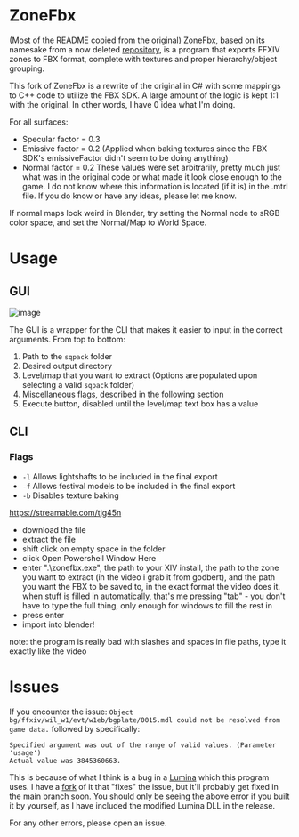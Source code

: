 # ZoneFbx
(Most of the README copied from the original)
ZoneFbx, based on its namesake from a now deleted [repository](https://github.com/lmcintyre/zonefbx),
is a program that exports FFXIV zones to FBX format, complete with textures
and proper hierarchy/object grouping.

This fork of ZoneFbx is a rewrite of the original in C# with some mappings to C++ code to utilize the FBX SDK.
A large amount of the logic is kept 1:1 with the original. In other words, I have 0 idea what I'm doing.

For all surfaces:
- Specular factor = 0.3
- Emissive factor = 0.2 (Applied when baking textures since the FBX SDK's emissiveFactor didn't seem to be doing anything)
- Normal factor = 0.2
These values were set arbitrarily, pretty much just what was in the
original code or what made it look close enough to the game. I
do not know where this information is located (if it is) in the .mtrl
file. If you do know or have any ideas, please let me know.

If normal maps look weird in Blender, try setting the Normal node
to sRGB color space, and set the Normal/Map to World Space.

# Usage
## GUI
![image](https://github.com/user-attachments/assets/8c20a2e2-1b1f-4791-95ce-f318f1cbcfa4)

The GUI is a wrapper for the CLI that makes it easier to input in the correct arguments.
From top to bottom:
1. Path to the `sqpack` folder
2. Desired output directory
3. Level/map that you want to extract (Options are populated upon selecting a valid `sqpack` folder)
4. Miscellaneous flags, described in the following section
5. Execute button, disabled until the level/map text box has a value

## CLI
### Flags
- `-l`    Allows lightshafts to be included in the final export
- `-f`    Allows festival models to be included in the final export
- `-b`    Disables texture baking

https://streamable.com/tjg45n

- download the file
- extract the file
- shift click on empty space in the folder
- click Open Powershell Window Here
- enter ".\zonefbx.exe", the path to your XIV install, the path to the zone you want to extract (in the video i grab it from godbert), and the path you want the FBX to be saved to, in the exact format the video does it. when stuff is filled in automatically, that's me pressing "tab" - you don't have to type the full thing, only enough for windows to fill the rest in
- press enter
- import into blender!

note: the program is really bad with slashes and spaces in file paths, type it exactly like the video

# Issues
If you encounter the issue: `Object bg/ffxiv/wil_w1/evt/w1eb/bgplate/0015.mdl could not be resolved from game data.`
followed by specifically:
```
Specified argument was out of the range of valid values. (Parameter 'usage')
Actual value was 3845360663.
```
This is because of what I think is a bug in a [Lumina](https://github.com/NotAdam/Lumina) which this program uses.
I have a [fork](https://github.com/OTCompa/Lumina) of it that "fixes" the issue, but it'll probably get fixed in the main branch soon.
You should only be seeing the above error if you built it by yourself, as I have included the modified Lumina DLL in the release.  

For any other errors, please open an issue.
